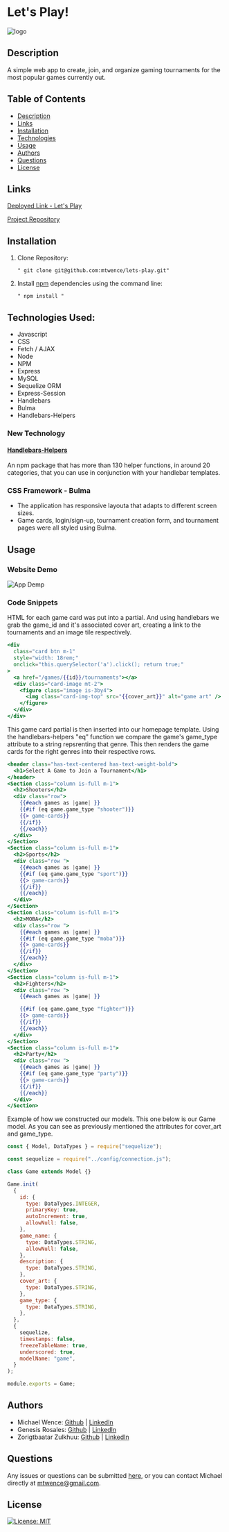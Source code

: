 # Let's Play!

![logo](https://user-images.githubusercontent.com/107210172/184045305-9395269e-39f0-4d2b-be3d-e71c7f1cfab7.png)

## Description

A simple web app to create, join, and organize gaming tournaments for the most popular games currently out.

## Table of Contents

- [Description](#description)
- [Links](#links)
- [Installation](#installation)
- [Technologies](#technologies-used)
- [Usage](#usage)
- [Authors](#authors)
- [Questions](#questions)
- [License](#license)

## Links

[Deployed Link - Let's Play](https://lets-play-tourneys.herokuapp.com/)

[Project Repository](https://github.com/mtwence/lets-play)

## Installation

1.  Clone Repository:

        " git clone git@github.com:mtwence/lets-play.git"

2.  Install [npm](https://nodejs.org/en/) dependencies using the command line:

        " npm install "

## Technologies Used:

- Javascript
- CSS
- Fetch / AJAX
- Node
- NPM
- Express
- MySQL
- Sequelize ORM
- Express-Session
- Handlebars
- Bulma
- Handlebars-Helpers

### New Technology

#### [Handlebars-Helpers](https://github.com/helpers/handlebars-helpers)

An npm package that has more than 130 helper functions, in around 20 categories, that you can use in conjunction with your handlebar templates.

### CSS Framework - Bulma

- The application has responsive layouta that adapts to different screen sizes.
- Game cards, login/sign-up, tournament creation form, and tournament pages were all styled using Bulma.

## Usage

### Website Demo

![App Demp](./assets/images/demo.gif)

### Code Snippets

HTML for each game card was put into a partial. And using handlebars we grab the game_id and it's associated cover art, creating a link to the tournaments and an image tile respectively.

```handlebars
<div
  class="card btn m-1"
  style="width: 18rem;"
  onclick="this.querySelector('a').click(); return true;"
>
  <a href="/games/{{id}}/tournaments"></a>
  <div class="card-image mt-2">
    <figure class="image is-3by4">
      <img class="card-img-top" src="{{cover_art}}" alt="game art" />
    </figure>
  </div>
</div>
```

This game card partial is then inserted into our homepage template. Using the handlebars-helpers "eq" function we compare the game's game_type attribute to a string repsrenting that genre. This then renders the game cards for the right genres into their respective rows.

```handlebars
<header class="has-text-centered has-text-weight-bold">
  <h1>Select A Game to Join a Tournament</h1>
</header>
<Section class="column is-full m-1">
  <h2>Shooters</h2>
  <div class="row">
    {{#each games as |game| }}
    {{#if (eq game.game_type "shooter")}}
    {{> game-cards}}
    {{/if}}
    {{/each}}
  </div>
</Section>
<Section class="column is-full m-1">
  <h2>Sports</h2>
  <div class="row ">
    {{#each games as |game| }}
    {{#if (eq game.game_type "sport")}}
    {{> game-cards}}
    {{/if}}
    {{/each}}
  </div>
</Section>
<Section class="column is-full m-1">
  <h2>MOBA</h2>
  <div class="row ">
    {{#each games as |game| }}
    {{#if (eq game.game_type "moba")}}
    {{> game-cards}}
    {{/if}}
    {{/each}}
  </div>
</Section>
<Section class="column is-full m-1">
  <h2>Fighters</h2>
  <div class="row ">
    {{#each games as |game| }}

    {{#if (eq game.game_type "fighter")}}
    {{> game-cards}}
    {{/if}}
    {{/each}}
  </div>
</Section>
<Section class="column is-full m-1">
  <h2>Party</h2>
  <div class="row ">
    {{#each games as |game| }}
    {{#if (eq game.game_type "party")}}
    {{> game-cards}}
    {{/if}}
    {{/each}}
  </div>
</Section>
```

Example of how we constructed our models. This one below is our Game model. As you can see as previously mentioned the attributes for cover_art and game_type.

```javascript
const { Model, DataTypes } = require("sequelize");

const sequelize = require("../config/connection.js");

class Game extends Model {}

Game.init(
  {
    id: {
      type: DataTypes.INTEGER,
      primaryKey: true,
      autoIncrement: true,
      allowNull: false,
    },
    game_name: {
      type: DataTypes.STRING,
      allowNull: false,
    },
    description: {
      type: DataTypes.STRING,
    },
    cover_art: {
      type: DataTypes.STRING,
    },
    game_type: {
      type: DataTypes.STRING,
    },
  },
  {
    sequelize,
    timestamps: false,
    freezeTableName: true,
    underscored: true,
    modelName: "game",
  }
);

module.exports = Game;
```

## Authors

- Michael Wence:
  [Github](https://github.com/mtwence) | [LinkedIn](https://www.linkedin.com/in/michael-wence/)
- Genesis Rosales:
  [Github](https://github.com/genrosales11) | [LinkedIn](https://www.linkedin.com/in/genesis-rosales-58a55015a/)
- Zorigtbaatar Zulkhuu:
  [Github](https://github.com/zzzorigtbaatar) | [LinkedIn](https://www.linkedin.com/in/zorizulkhuu/)

## Questions

Any issues or questions can be submitted [here](https://github.com/mtwence/lets-play/issues), or you can contact Michael directly at mtwence@gmail.com.

## License

[![License: MIT](https://img.shields.io/badge/License-MIT-yellow.svg)](https://opensource.org/licenses/MIT)
